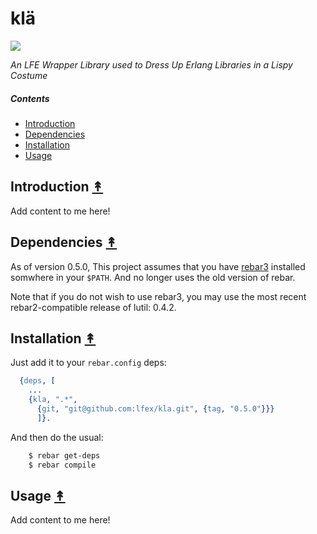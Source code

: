 # klä

[![][kla-logo]][kla-logo-large]

[kla-logo]: resources/images/vikings-small.png
[kla-logo-large]: http://callego.deviantart.com/art/Viking-Clothes-334955145

*An LFE Wrapper Library used to Dress Up Erlang Libraries in a Lispy Costume*

##### Contents

* [Introduction](#introduction-)
* [Dependencies](#dependencies-)
* [Installation](#installation-)
* [Usage](#usage-)

## Introduction [&#x219F;](#contents)

Add content to me here!

## Dependencies [&#x219F;](#contents)

As of version 0.5.0, This project assumes that you have
[rebar3](https://github.com/rebar/rebar3) installed somwhere in your ``$PATH``.
And no longer uses the old version of rebar.

Note that if you do not wish to use rebar3, you may use the most recent
rebar2-compatible release of lutil: 0.4.2.

## Installation [&#x219F;](#contents)

Just add it to your ``rebar.config`` deps:

```erlang
  {deps, [
    ...
    {kla, ".*",
      {git, "git@github.com:lfex/kla.git", {tag, "0.5.0"}}}
      ]}.
```

And then do the usual:

```bash
    $ rebar get-deps
    $ rebar compile
```


## Usage [&#x219F;](#contents)

Add content to me here!
